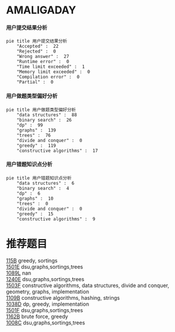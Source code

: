 # AMALIGADAY

<!-- tabs:start -->



#### **用户提交结果分析**

```mermaid
pie title 用户提交结果分析
    "Accepted" :  22
    "Rejected" :  0
    "Wrong answer" :  27
    "Runtime error" :  0
    "Time limit exceeded" :  1
    "Memory limit exceeded" :  0
    "Compilation error" :  0
    "Partial" :  0
```

#### **用户做题类型偏好分析**

```mermaid
pie title 用户做题类型偏好分析
    "data structures" :  88
    "binary search" :  26
    "dp" :  99
    "graphs" :  139
    "trees" :  76
    "divide and conquer" :  0
    "greedy" :  119
    "constructive algorithms" :  17
```
#### **用户错题知识点分析**

```mermaid
pie title 用户错题知识点分析
    "data structures" :  6
    "binary search" :  4
    "dp" :  6
    "graphs" :  10
    "trees" :  0
    "divide and conquer" :  0
    "greedy" :  15
    "constructive algorithms" :  9
```



<!-- tabs:end -->
# 推荐题目
[115B](https://codeforces.com/contest/115/problem/B)		greedy,
                        sortings		  
[1501E](https://codeforces.com/contest/1501/problem/E)		dsu,graphs,sortings,trees		  
[1089L](https://codeforces.com/contest/1089/problem/L)		nan		  
[1240E](https://codeforces.com/contest/1240/problem/E)		dsu,graphs,sortings,trees		  
[1503F](https://codeforces.com/contest/1503/problem/F)		constructive algorithms,
                        data structures,
                        divide and conquer,
                        geometry,
                        graphs,
                        implementation		  
[1109B](https://codeforces.com/contest/1109/problem/B)		constructive algorithms,
                        hashing,
                        strings		  
[1038D](https://codeforces.com/contest/1038/problem/D)		dp,
                        greedy,
                        implementation		  
[1501F](https://codeforces.com/contest/1501/problem/F)		dsu,graphs,sortings,trees		  
[1162B](https://codeforces.com/contest/1162/problem/B)		brute force,
                        greedy		  
[1008C](https://codeforces.com/contest/1008/problem/C)		dsu,graphs,sortings,trees		  
